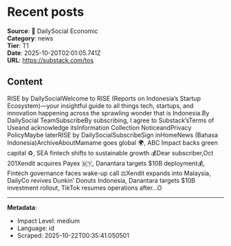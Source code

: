 # Recent posts

**Source**: 📰 DailySocial Economic  
**Category**: news  
**Tier**: T1  
**Date**: 2025-10-20T02:01:05.741Z  
**URL**: https://substack.com/tos

## Content

RISE by DailySocialWelcome to RISE (Reports on Indonesia’s Startup Ecosystem)—your insightful guide to all things tech, startups, and innovation happening across the sprawling wonder that is Indonesia.By DailySocial TeamSubscribeBy subscribing, I agree to Substack’sTerms of Useand acknowledge itsInformation Collection NoticeandPrivacy PolicyMaybe laterRISE by DailySocialSubscribeSign inHomeNews (Bahasa Indonesia)ArchiveAboutMamame goes global 🌍, ABC Impact backs green capital ♻️, SEA fintech shifts to sustainable growth 💰Dear subscriber,Oct 201Xendit acquires Payex 🇲🇾, Danantara targets $10B deployment💰, Fintech governance faces wake-up call ⚖️Xendit expands into Malaysia, DailyCo revives Dunkin’ Donuts Indonesia, Danantara targets $10B investment rollout, TikTok resumes operations after…O

---

**Metadata**:
- Impact Level: medium
- Language: id
- Scraped: 2025-10-22T00:35:41.050501
